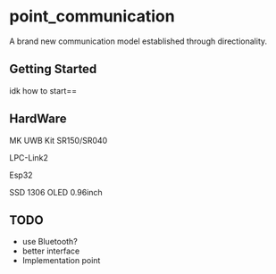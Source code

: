 # point_communication

A brand new communication model established through directionality.

## Getting Started

idk how to start==

## HardWare
MK UWB Kit SR150/SR040

LPC-Link2

Esp32

SSD 1306 OLED 0.96inch


## TODO
* use Bluetooth?
* better interface
* Implementation point